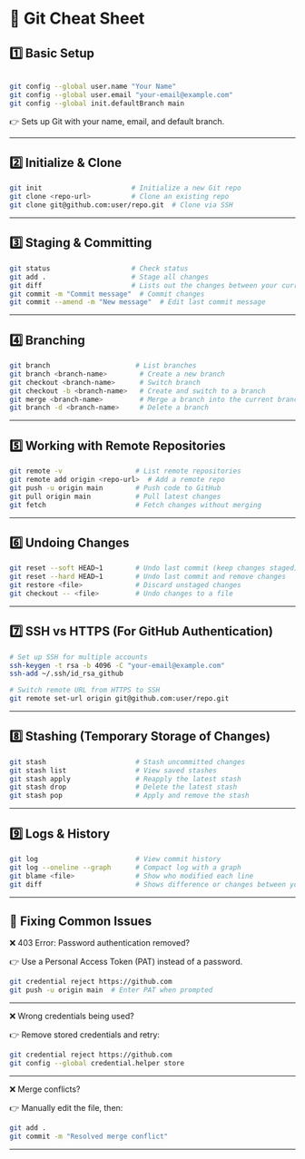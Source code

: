 # 📝 Git Cheat Sheet




## 1️⃣ Basic Setup
```bash

git config --global user.name "Your Name"
git config --global user.email "your-email@example.com"
git config --global init.defaultBranch main

```
👉 Sets up Git with your name, email, and default branch.

________________________________________________________________

## 2️⃣ Initialize & Clone
```bash
git init                      # Initialize a new Git repo  
git clone <repo-url>          # Clone an existing repo  
git clone git@github.com:user/repo.git  # Clone via SSH

```
________________________________________________________________

## 3️⃣ Staging & Committing

```bash
git status                    # Check status  
git add .                     # Stage all changes
git diff                      # Lists out the changes between your current working directory and your staging area.
git commit -m "Commit message"  # Commit changes  
git commit --amend -m "New message"  # Edit last commit message  

```
________________________________________________________________
## 4️⃣ Branching


```bash
git branch                     # List branches  
git branch <branch-name>        # Create a new branch  
git checkout <branch-name>      # Switch branch  
git checkout -b <branch-name>   # Create and switch to a branch  
git merge <branch-name>         # Merge a branch into the current branch  
git branch -d <branch-name>     # Delete a branch  

```

________________________________________________________________

## 5️⃣ Working with Remote Repositories

```bash
git remote -v                  # List remote repositories  
git remote add origin <repo-url>  # Add a remote repo  
git push -u origin main        # Push code to GitHub  
git pull origin main           # Pull latest changes  
git fetch                      # Fetch changes without merging  

```

________________________________________________________________

## 6️⃣ Undoing Changes


```bash
git reset --soft HEAD~1        # Undo last commit (keep changes staged)  
git reset --hard HEAD~1        # Undo last commit and remove changes  
git restore <file>             # Discard unstaged changes  
git checkout -- <file>         # Undo changes to a file  

```
________________________________________________________________
## 7️⃣ SSH vs HTTPS (For GitHub Authentication)


```bash
# Set up SSH for multiple accounts
ssh-keygen -t rsa -b 4096 -C "your-email@example.com"
ssh-add ~/.ssh/id_rsa_github

# Switch remote URL from HTTPS to SSH
git remote set-url origin git@github.com:user/repo.git

```
________________________________________________________________

## 8️⃣ Stashing (Temporary Storage of Changes)


```bash
git stash                      # Stash uncommitted changes  
git stash list                 # View saved stashes  
git stash apply                # Reapply the latest stash  
git stash drop                 # Delete the latest stash  
git stash pop                  # Apply and remove the stash  

```

________________________________________________________________

## 9️⃣ Logs & History

```bash
git log                        # View commit history  
git log --oneline --graph      # Compact log with a graph  
git blame <file>               # Show who modified each line
git diff                       # Shows difference or changes between your current working directory and your staging area. 

```
________________________________________________________________

## 🔄 Fixing Common Issues
❌ 403 Error: Password authentication removed?

👉 Use a Personal Access Token (PAT) instead of a password.


```bash
git credential reject https://github.com
git push -u origin main  # Enter PAT when prompted

```
________________________________________________________________

❌ Wrong credentials being used?

👉 Remove stored credentials and retry:
```bash
git credential reject https://github.com
git config --global credential.helper store

```


________________________________________________________________

❌ Merge conflicts?

👉 Manually edit the file, then:
```bash
git add .
git commit -m "Resolved merge conflict"

```

________________________________________________________________
